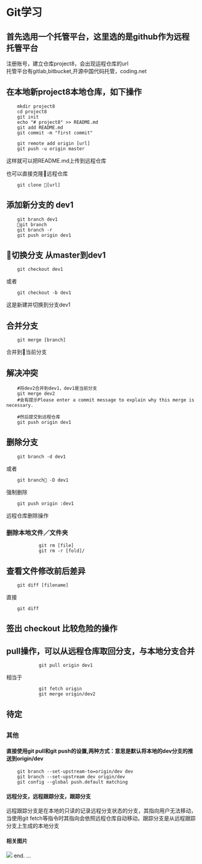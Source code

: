 # Git学习
## 首先选用一个托管平台，这里选的是github作为远程托管平台
注册账号，建立仓库project8，会出现运程仓库的url  
托管平台有gitlab,bitbucket,开源中国代码托管，coding.net
## 在本地新project8本地仓库，如下操作
        mkdir project8
        cd project8
        git init
        echo "# project8" >> README.md
        git add README.md
        git commit -m "first commit"

        git remote add origin [url]
        git push -u origin master
这样就可以把README.md上传到远程仓库

也可以直接克隆远程仓库

        git clone [url]

## 添加新分支的 dev1
        git branch dev1
        git branch
        git branch -r
        git push origin dev1

## 切换分支 从master到dev1
        git checkout dev1
或者

        git checkout -b dev1

这是新建并切换到分支dev1

## 合并分支

        git merge [branch]
合并到当前分支

## 解决冲突

        #将dev2合并到dev1，dev1是当前分支
        git merge dev2
        #会有提示Please enter a commit message to explain why this merge is necessary.

        #然后提交到远程仓库
        git push origin dev1



## 删除分支
        git branch -d dev1
或者

        git branch -D dev1
强制删除

        git push origin :dev1
远程仓库删除操作
### 删除本地文件／文件夹
                git rm [file]
                git rm -r [fold]/

## 查看文件修改前后差异
        git diff [filename]
直接

        git diff

## 签出 checkout 比较危险的操作
## pull操作，可以从远程仓库取回分支，与本地分支合并
                git pull origin dev1
相当于

                git fetch origin
                git merge origin/dev2


## 待定

## 


### 其他
#### 直接使用git pull和git push的设置,两种方式：意思是默认将本地的dev分支的推送到origin/dev
        git branch --set-upstream-to=origin/dev dev
        git branch --set-upstream dev origin/dev
        git config --global push.default matching

#### 远程分支，远程跟踪分支，跟踪分支
远程跟踪分支是在本地的只读的记录远程分支状态的分支，其指向用户无法移动，当使用git fetch等指令时其指向会依照远程仓库自动移动。跟踪分支是从远程跟踪分支上生成的本地分支

#### 相关图片
![](project8/0faee16a319f24e8ae7c1f949f52eb1d.png)
end.
...


